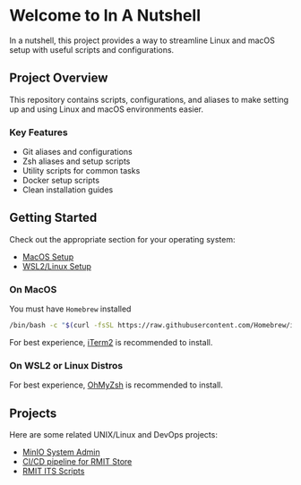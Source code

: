 # Welcome to In A Nutshell

In a nutshell, this project provides a way to streamline Linux and macOS setup with useful scripts and configurations.

## Project Overview

This repository contains scripts, configurations, and aliases to make setting up and using Linux and macOS environments easier.

### Key Features

- Git aliases and configurations
- Zsh aliases and setup scripts
- Utility scripts for common tasks
- Docker setup scripts
- Clean installation guides

## Getting Started

Check out the appropriate section for your operating system:

- [MacOS Setup](#on-macos)
- [WSL2/Linux Setup](#on-wsl2-or-linux-distros)

### On MacOS

You must have `Homebrew` installed
```bash
/bin/bash -c "$(curl -fsSL https://raw.githubusercontent.com/Homebrew/install/HEAD/install.sh)"
```

For best experience, [iTerm2](https://iterm2.com/) is recommended to install.

### On WSL2 or Linux Distros

For best experience, [OhMyZsh](zsh/oh-my-zsh.md) is recommended to install.

## Projects

Here are some related UNIX/Linux and DevOps projects:

- [MinIO System Admin](https://github.com/LaansDole/unix-sysadm-minio)
- [CI/CD pipeline for RMIT Store](https://github.com/RMIT-DevOps-Hackathon/COSC2767-RMIT-Store)
- [RMIT ITS Scripts](https://github.com/LaansDole/RMIT-ITS-useful-scripts)
